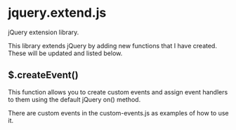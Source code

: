 jquery.extend.js
================

jQuery extension library.

This library extends jQuery by adding new functions that I have created.  These will be updated and listed below.

$.createEvent()
-
This function allows you to create custom events and assign event handlers to them using the default jQuery on() method.

There are custom events in the custom-events.js as examples of how to use it.
